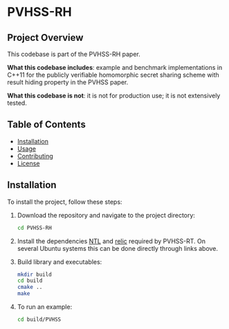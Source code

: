 # PVHSS-RH

## Project Overview
This codebase is part of the PVHSS-RH paper.

**What this codebase includes**: example and benchmark implementations in C++11 for the publicly verifiable homomorphic secret sharing scheme 
with result hiding property in the PVHSS paper.

**What this codebase is not**: it is not for production use; it is not extensively tested.

## Table of Contents
- [Installation](#installation)
- [Usage](#usage)
- [Contributing](#contributing)
- [License](#license)

## Installation
To install the project, follow these steps:

1. Download the repository and navigate to the project directory:
    ```bash
    cd PVHSS-RH
    ```
2. Install the dependencies [NTL](https://libntl.org/doc/tour-unix.html) and [relic](https://github.com/relic-toolkit/relic/wiki/Building) required by PVHSS-RT. On several Ubuntu systems this can be done directly through links above.

3. Build library and executables:
    ```bash
    mkdir build
    cd build
    cmake ..
    make
    ```
4. To run an example:
    ```bash
    cd build/PVHSS
    ```
